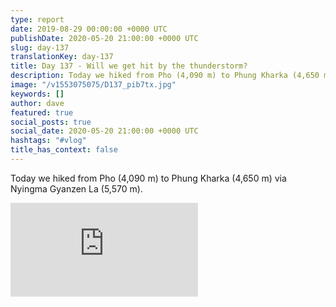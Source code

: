 ```yaml
---
type: report
date: 2019-08-29 00:00:00 +0000 UTC
publishDate: 2020-05-20 21:00:00 +0000 UTC
slug: day-137
translationKey: day-137
title: Day 137 - Will we get hit by the thunderstorm?
description: Today we hiked from Pho (4,090 m) to Phung Kharka (4,650 m) via Nyingma Gyanzen La (5,570 m).
image: "/v1553075075/D137_pib7tx.jpg"
keywords: []
author: dave
featured: true
social_posts: true
social_date: 2020-05-20 21:00:00 +0000 UTC
hashtags: "#vlog"
title_has_context: false
---
```


Today we hiked from Pho (4,090 m) to Phung Kharka (4,650 m) via Nyingma Gyanzen La (5,570 m).

<iframe class="youtube75" src="https://www.youtube.com/embed/6Y-K_zIcjws" frameborder="0" allow="accelerometer; autoplay; encrypted-media; gyroscope; picture-in-picture" allowfullscreen></iframe>

